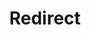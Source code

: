 ﻿---
layout: src/layouts/Redirect.astro
title: Redirect
redirect: https://octopus.com/docs/projects/steps/configuration-features/custom-installation-directory
pubDate:  2023-01-01
navSearch: false
navSitemap: false
navMenu: false
---
